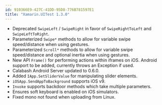 ```yaml
---
id: 910366E9-427C-41DD-95D8-776B781597E1
title: "Xamarin.UITest 1.3.0"
---
```


* Deprecated `SwipeLeft` / `SwipeRight` in favor of `SwipeRightToLeft` and `SwipeLeftToRight`.
* Parameterized `Swipe*` methods to allow for variable swipe speed/distance when using gestures.
* Parameterized `Scroll*` methods to allow for variable swipe speed/distance and optional inertia when using gestures.
* New API `Frame()` for performing actions within iframes on iOS. Android support to be added, currently throws an Exception if used.
* Calabash Android Server updated to 0.6.0.
* Added `IApp.SetSliderValue` for manipulating slider elements.
* `iOSApp.SendAppToBackground` supports iOS v9.
* `Invoke` supports backdoor methods which take multiple parameters. 
* Ensures soft keyboard is enabled on iOS simulators.
* Fixed mono not found when uploading from Linux.

